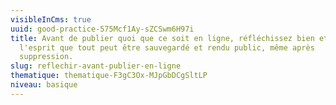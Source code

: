 ```yaml
---
visibleInCms: true
uuid: good-practice-575Mcf1Ay-sZCSwm6H97i
title: Avant de publier quoi que ce soit en ligne, réfléchissez bien et gardez à
  l'esprit que tout peut être sauvegardé et rendu public, même après
  suppression.
slug: reflechir-avant-publier-en-ligne
thematique: thematique-F3gC3Ox-MJpGbDCgSltLP
niveau: basique
---
```

